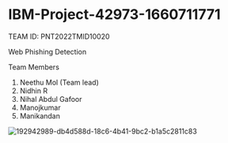 # IBM-Project-42973-1660711771
TEAM ID: PNT2022TMID10020

Web Phishing Detection
 
 Team Members
  1. Neethu Mol (Team lead)
  2. Nidhin R
  3. Nihal Abdul Gafoor
  4. Manojkumar
  5. Manikandan
  
![192942989-db4d588d-18c6-4b41-9bc2-b1a5c2811c83](https://user-images.githubusercontent.com/74289748/197334213-d770c4d7-961b-4e95-acb2-83773f78bcba.jpg)
